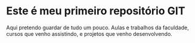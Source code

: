 # Este é meu primeiro repositório GIT

Aqui pretendo guardar de tudo um pouco. Aulas e trabalhos da faculdade, cursos que venho assistindo, e projetos que venho desenvolvendo.



